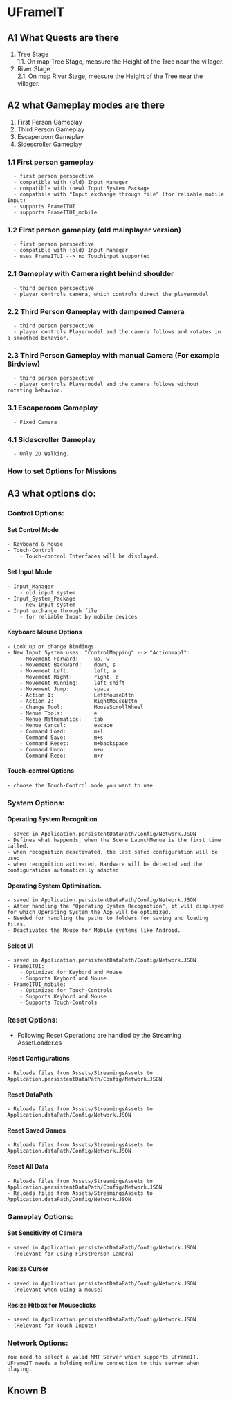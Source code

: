 # UFrameIT  



## A1 What Quests are there  

1. Tree Stage  
1.1. On map Tree Stage, measure the Height of the Tree near the villager.  
2. River Stage  
2.1. On map River Stage, measure the Height of the Tree near the villager.


## A2 what Gameplay modes are there
1. First Person Gameplay
2. Third Person Gameplay
3. Escaperoom Gameplay
4. Sidescroller Gameplay


### 1.1 First person gameplay
      - first person perspective 
      - compatible with (old) Input Manager
      - compatible with (new) Input System Package
      - compatbile with "Input exchange through file" (for reliable mobile Input)
      - supports FrameITUI
      - supports FrameITUI_mobile

 
### 1.2 First person gameplay (old mainplayer version)
      - first person perspective  
      - compatible with (old) Input Manager
      - uses FrameITUI --> no Touchinput supported

 
### 2.1 Gameplay with Camera right behind shoulder
      - third person perspective 
      - player controls camera, which controls direct the playermodel

### 2.2 Third Person Gameplay with dampened Camera
      - third person perspective 
      - player controls Playermodel and the camera follows and rotates in a smoothed behavior.

### 2.3 Third Person Gameplay with manual Camera (For example Birdview)
      - third person perspective 
      - player controls Playermodel and the camera follows without rotating behavior. 

### 3.1 Escaperoom Gameplay
      - Fixed Camera


### 4.1 Sidescroller Gameplay
      - Only 2D Walking.


### How to set Options for Missions


## A3 what options do:

### Control Options:

#### Set Control Mode
	- Keyboard & Mouse
	- Touch-Control
		- Touch-control Interfaces will be displayed.

#### Set Input Mode
	- Input_Manager
		- old input system
	- Input_System_Package
		- new input system
  	- Input exchange through file
    	- for reliable Input by mobile devices

#### Keyboard Mouse Options
	- Look up or change Bindings
	- New Input System uses: "ControlMapping" --> "Actionmap1":
    	- Movement Forward: 	up, w
    	- Movement Backward: 	down, s
    	- Movement Left: 		left, a
    	- Movement Right: 		right, d
    	- Movement Running: 	left_shift
    	- Movement Jump: 		space
    	- Action 1: 			LeftMouseBttn
    	- Action 2: 			RightMouseBttn
    	- Change Tool: 			MouseScrollWheel
      	- Menue Tools: 			e
    	- Menue Mathematics: 	tab
    	- Menue Cancel: 		escape
    	- Command Load: 		m+l
     	- Command Save:			m+s
    	- Command Reset: 		m+backspace
    	- Command Undo: 		m+u
    	- Command Redo: 		m+r 
  


#### Touch-control Options
	- choose the Touch-Control mode you want to use


### System Options:
	
#### Operating System Recognition
	- saved in Application.persistentDataPath/Config/Network.JSON 
    - Defines what happends, when the Scene LaunchMenue is the first time called.
	- when recognition deactivated, the last safed configuration will be used
	- when recognition activated, Hardware will be detected and the configurations automatically adapted
	
#### Operating System Optimisation.
	- saved in Application.persistentDataPath/Config/Network.JSON 
    - After handling the "Operating System Recognition", it will displayed for which Operating System the App will be optimized.
	- Needed for handling the paths to folders for saving and loading files.
	- Deactivates the Mouse for Mobile systems like Android.

#### Select UI
	- saved in Application.persistentDataPath/Config/Network.JSON 
    - FrameITUI: 
		- Optimized for Keybord and Mouse
		- Supports Keybord and Mouse
	- FrameITUI_mobile:
		- Optimized for Touch-Controls 	
		- Supports Keybord and Mouse
		- Supports Touch-Controls

### Reset Options:
- Following Reset Operations are handled by the Streaming AssetLoader.cs

#### Reset Configurations
	- Reloads files from Assets/StreamingsAssets to Application.persistentDataPath/Config/Network.JSON 
#### Reset DataPath
	- Reloads files from Assets/StreamingsAssets to Application.dataPath/Config/Network.JSON 
#### Reset Saved Games
	- Reloads files from Assets/StreamingsAssets to Application.dataPath/Config/Network.JSON 

#### Reset All Data
	- Reloads files from Assets/StreamingsAssets to Application.persistentDataPath/Config/Network.JSON 
	- Reloads files from Assets/StreamingsAssets to Application.dataPath/Config/Network.JSON 

### Gameplay Options:

#### Set Sensitivity of Camera
    - saved in Application.persistentDataPath/Config/Network.JSON 
	- (relevant for using FirstPerson Camera)
  

#### Resize Cursor 
    - saved in Application.persistentDataPath/Config/Network.JSON 
	- (relevant when using a mouse)
	
#### Resize Hitbox for Mouseclicks 
 	- saved in Application.persistentDataPath/Config/Network.JSON 
 	- (Relevant for Touch Inputs)

### Network Options:
	You need to select a valid MMT Server which supports UFrameIT.
	UFrameIT needs a holding online connection to this server when playing.

## Known B

